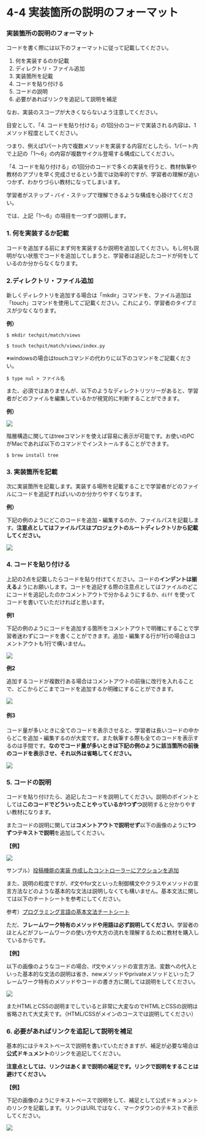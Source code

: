 # 4-4 実装箇所の説明のフォーマット

### 実装箇所の説明のフォーマット <a id="nonofmatto"></a>

コードを書く際には以下のフォーマットに従って記載してください。

1. 何を実装するのか記載
2. ディレクトリ・ファイル追加
3. 実装箇所を記載
4. コードを貼り付ける
5. コードの説明
6. 必要があればリンクを追記して説明を補足

なお、実装のスコープが大きくならないよう注意してください。

目安として、「4. コードを貼り付ける」の1回分のコードで実装される内容は、1メソッド程度としてください。

つまり、例えば1パート内で複数メソッドを実装する内容だとしたら、1パート内で上記の「1〜6」の内容が複数サイクル登場する構成にしてください。

「4. コードを貼り付ける」の1回分のコードで多くの実装を行うと、教材執筆や教材のアプリを早く完成させるという面では効率的ですが、学習者の理解が追いつかず、わかりづらい教材になってしまいます。

学習者がステップ・バイ・ステップで理解できるような構成を心掛けてください。

では、上記「1〜6」の項目を一つずつ説明します。



### 1. 何を実装するか記載

コードを追加する前にまず何を実装するか説明を追加してください。もし何も説明がない状態でコードを追加してしまうと、学習者は追記したコードが何をしているのか分からなくなります。



### 2.ディレクトリ・ファイル追加

新しくディレクトリを追加する場合は「mkdir」コマンドを、ファイル追加は「touch」コマンドを使用してご記載ください。これにより、学習者のタイプミスが少なくなります。

**例）**

```text
$ mkdir techpit/match/views
```

```text
$ touch techpit/match/views/index.py
```



※windowsの場合はtouchコマンドの代わりに以下のコマンドをご記載ください。

```text
$ type nul > ファイル名
```

また、必須ではありませんが、以下のようなディレクトリツリーがあると、学習者がどのファイルを編集しているかが視覚的に判断することができます。

**例）**

![](../.gitbook/assets/sukurnshotto-2019-09-15-203007.png)



階層構造に関してはtreeコマンドを使えば容易に表示が可能です。お使いのPCがMacであれば以下のコマンドでインストールすることができます。

```text
$ brew install tree
```



### 3. 実装箇所を記載

次に実装箇所を記載します。実装する場所を記載することで学習者がどのファイルにコードを追記すればいいのか分かりやすくなります。

**例）**

下記の例のようにどこのコードを追加・編集するのか、ファイルパスを記載します。**注意点としてはファイルパスはプロジェクトのルートディレクトリから記載してください。**

![](../.gitbook/assets/file2.png)

### 

### 4. コードを貼り付ける

上記の2点を記載したらコードを貼り付けてください。コードの**インデントは揃える**ようにお願いします。コードを追記する際の注意点としてはファイルのどこにコードを追記したのかコメントアウトで分かるようにするか、`diff` を使ってコードを書いていただければと思います。

**例1**

下記の例のようにコードを追加する箇所をコメントアウトで明確にすることで学習者迷わずにコードを書くことができます。追加・編集する行が1行の場合はコメントアウトも1行で構いません。

![](../.gitbook/assets/comment_out.png)

**例2**

追加するコードが複数行ある場合はコメントアウトの前後に改行を入れることで、どこからどこまでコードを追加するか明確にすることができます。

![](../.gitbook/assets/code_example%20%281%29.png)

#### 例3 <a id="kdono"></a>

コード量が多いときに全てのコードを表示させると、学習者は長いコードの中からどこを追加・編集するのが大変です。また執筆する際も全てのコードを表示するのは手間です。**なのでコード量が多いときは下記の例のように該当箇所の前後のコードを表示させ、それ以外は省略してください。**

![](../.gitbook/assets/5c996274defa7a2fabc2b01a2944f040.png)



### 5. コードの説明

コードを貼り付けたら、追記したコードを説明してください。説明のポイントとしては**このコードでどういったことやっているか1つずつ**説明すると分かりやすい教材になります。

またコードの説明に関しては**コメントアウトで説明せず**以下の画像のように**1つずつテキストで説明**を追加してください。

**【例】**

![](../.gitbook/assets/code_example.png)

サンプル）[投稿機能の実装 作成したコントローラーにアクションを追加](https://github.com/Techpit-Market/techpitgram3/blob/master/curriculum/5%E7%AB%A0%EF%BC%9A%E6%8A%95%E7%A8%BF%E6%A9%9F%E8%83%BD/5-3%20%E6%8A%95%E7%A8%BF%E6%A9%9F%E8%83%BD%E3%81%AE%E5%AE%9F%E8%A3%85.md#3-%E4%BD%9C%E6%88%90%E3%81%97%E3%81%9F%E3%82%B3%E3%83%B3%E3%83%88%E3%83%AD%E3%83%BC%E3%83%A9%E3%83%BC%E3%81%AB%E3%82%A2%E3%82%AF%E3%82%B7%E3%83%A7%E3%83%B3%E3%82%92%E8%BF%BD%E5%8A%A0)



また、説明の粒度ですが、if文やfor文といった制御構文やクラスやメソッドの宣言方法などのような基本的な文法は説明しなくても構いません。基本文法に関しては以下のチートシートを参考にしてください。

参考）[プログラミング言語の基本文法チートシート](https://qiita.com/gakuri/items/5b252a4b4f8c9c5a2793)

ただ、**フレームワーク特有のメソッドや用語は必ず説明してください**。学習者のほとんどがフレームワークの使い方や大方の流れを理解するために教材を購入しているからです。

**【例】**

以下の画像のようなコードの場合、if文やメソッドの宣言方法、変数への代入といった基本的な文法の説明は省き、newメソッドやprivateメソッドといったフレームワーク特有のメソッドやコードの書き方に関しては説明をしてください。

![](../.gitbook/assets/description.png)

またHTMLとCSSの説明までしていると非常に大変なのでHTMLとCSSの説明は省略されて大丈夫です。（HTML/CSSがメインのコースでは説明してください）

####  <a id="gaarebarinkuwoshitewo"></a>

### 6. 必要があればリンクを追記して説明を補足

基本的にはテキストベースで説明を書いていただきますが、補足が必要な場合は**公式ドキュメント**のリンクを追記してください。

**注意点としては、リンクはあくまで説明の補足です。リンクで説明をすることは避けてください。**

**【例】**

下記の画像のようにテキストベースで説明をして、補足として公式ドキュメントのリンクを記載します。リンクはURLではなく、マークダウンのテキストで表示してください。

![](../.gitbook/assets/gem.png)

